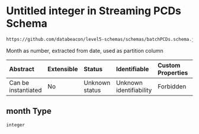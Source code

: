 # Untitled integer in Streaming PCDs Schema

```txt
https://github.com/databeacon/level5-schemas/schemas/batchPCDs.schema.json#/properties/month
```

Month as number, extracted from date, used as partition column

| Abstract            | Extensible | Status         | Identifiable            | Custom Properties | Additional Properties | Access Restrictions | Defined In                                                                        |
| :------------------ | :--------- | :------------- | :---------------------- | :---------------- | :-------------------- | :------------------ | :-------------------------------------------------------------------------------- |
| Can be instantiated | No         | Unknown status | Unknown identifiability | Forbidden         | Allowed               | none                | [batchPCDs.schema.json\*](../../out/batchPCDs.schema.json "open original schema") |

## month Type

`integer`
